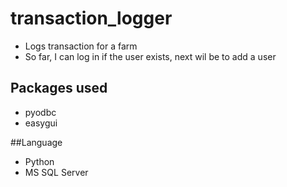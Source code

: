 # transaction_logger
 * Logs transaction for a farm
 * So far, I can log in if the user exists, next wil be to add a user

## Packages used
* pyodbc
* easygui

##Language
* Python
* MS SQL Server

